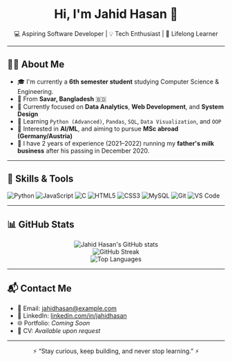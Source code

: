 <h1 align="center">Hi, I'm Jahid Hasan 👋</h1>
<p align="center">
  💻 Aspiring Software Developer | 💡 Tech Enthusiast | 🌱 Lifelong Learner
</p>

---

## 👨‍💻 About Me

- 🎓 I'm currently a **6th semester student** studying Computer Science & Engineering.
- 🏡 From **Savar, Bangladesh** 🇧🇩
- 🔭 Currently focused on **Data Analytics**, **Web Development**, and **System Design**  
- 🧠 Learning `Python (Advanced)`, `Pandas`, `SQL`, `Data Visualization`, and `OOP`  
- 🧪 Interested in **AI/ML**, and aiming to pursue **MSc abroad (Germany/Austria)**
- 💼 I have 2 years of experience (2021–2022) running my **father's milk business** after his passing in December 2020.

---

## 🔧 Skills & Tools

![Python](https://img.shields.io/badge/-Python-3776AB?logo=python&logoColor=white&style=flat)
![JavaScript](https://img.shields.io/badge/-JavaScript-F7DF1E?logo=javascript&logoColor=black&style=flat)
![C](https://img.shields.io/badge/-C-00599C?logo=c&logoColor=white&style=flat)
![HTML5](https://img.shields.io/badge/-HTML5-E34F26?logo=html5&logoColor=white&style=flat)
![CSS3](https://img.shields.io/badge/-CSS3-1572B6?logo=css3&logoColor=white&style=flat)
![MySQL](https://img.shields.io/badge/-MySQL-4479A1?logo=mysql&logoColor=white&style=flat)
![Git](https://img.shields.io/badge/-Git-F05032?logo=git&logoColor=white&style=flat)
![VS Code](https://img.shields.io/badge/-VSCode-007ACC?logo=visual-studio-code&logoColor=white&style=flat)

---

## 📊 GitHub Stats

<p align="center">
  <img src="https://github-readme-stats.vercel.app/api?username=jahidhasan&show_icons=true&theme=radical" alt="Jahid Hasan's GitHub stats" />
  <br />
  <img src="https://github-readme-streak-stats.herokuapp.com/?user=jahidhasan&theme=radical" alt="GitHub Streak" />
  <br />
  <img src="https://github-readme-stats.vercel.app/api/top-langs/?username=jahidhasan&layout=compact&theme=radical" alt="Top Languages" />
</p>

---

## 📬 Contact Me

- 📧 Email: jahidhasan@example.com  
- 💼 LinkedIn: [linkedin.com/in/jahidhasan](https://www.linkedin.com/in/jahidhasan)  
- 🌐 Portfolio: *Coming Soon*  
- 📁 CV: *Available upon request*

---

<p align="center">
  ⚡ “Stay curious, keep building, and never stop learning.” ⚡
</p>
